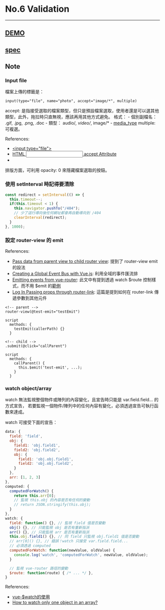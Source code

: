 # No.6 Validation

---

## [DEMO](dist/)

## [spec](https://hexschool.github.io/THE_F2E_Design/week6-validation)


## Note

### Input file

檔案上傳的標籤是：

```pug
input(type="file", name="photo", accept="image/*", multiple)
```

accept:
  是指接受選取的檔案類型，但只是預設檔案選取，使用者還是可以選其他類型，此外，拖拉時只直無視，應該再用其他方式避免。
  格式：
    - 個別副檔名： .gif, .jpg, .png, .doc
    - 類型： audio/*, video/*, image/*
    - [media_type](https://www.iana.org/assignments/media-types/media-types.xhtml)
multiple: 可複選。

References:

- [\<input type="file">](https://developer.mozilla.org/en-US/docs/Web/HTML/Element/input/file)
- [HTML <input> accept Attribute](https://www.w3schools.com/tags/att_input_accept.asp)
- []()

排版方面，可利用 opacity: 0 來隱藏檔案選取的按鈕。

### 使用 setInterval 時記得要清除

```js
const redirect = setInterval(() => {
  this.timeout--;
  if(this.timeout < 1) {
    this.navigator.pushTo("/404");
    // 少了這行導向後任何網址都會再自動導向到 /404
    clearInterval(redirect);
  }
}, 1000);
```

### 設定 router-view 的 emit

References:
- [Pass data from parent view to child router view](https://forum.vuejs.org/t/pass-data-from-parent-view-to-child-router-view/27926): 提到了 router-view emit 的設法
- [Creating a Global Event Bus with Vue.js](https://alligator.io/vuejs/global-event-bus/): 利用全域的事件匯流排
- [Emitting events from vue-router](https://forum.vuejs.org/t/emitting-events-from-vue-router/10136): 此文中有提到透過 watch $route 控制樣式，而不用 $emit 的[範例](https://jsfiddle.net/nxrq5rhe/2/)
- [Log In Passing props through router-link](https://forum.vuejs.org/t/passing-props-through-router-link-solved/16868): 這篇是提到如何在 router-link 傳遞參數到其他元件

```pug
<!-- parent -->
router-view(@test-emit="testEmit")

script
  methods: {
    testEmit(callerPath) {}
  }

<!-- child -->
.submit(@click="callParent")

script
  methods: {
    callParent() {
      this.$emit('test-emit', ...);
    }
  }
```

### watch object/array

watch 無法監視整個物件或陣列的內容變化，且宣告時只能是 var.field.field... 的方式宣告，
若要監視一個物件/陣列中的任何內容有變化，必須透過宣告可執行函數來達成。

watch 可接受下面的宣告：

```js
data: {
  field: 'field',
  obj: {
    field1: 'obj.field1',
    field2: 'obj.field2',
    obj: {
      field1: 'obj.obj.field1',
      field2: 'obj.obj.field2',
    }
  },
  arr: [1, 2, 3]
},
computed: {
  computedForWatch() {
    return this.arr[0];
    // 監視 this.obj 的內容是否有任何的變動
    // return JSON.stringify(this.obj);
  }
},
watch: {
  field: function() {}, // 監視 field 值是否變動
  obj() {}, // 只能監視 obj 是否有重新指派
  arr() {}, // 只能監視 arr 是否有重新指派
  this.obj.field1() {}, // 同 field 只監視 obj.field1 值是否變動
  // arr[0]() {}, // 錯誤！watch 只接受 var.field.field...
  // 必須透過 computed
  computedForWatch: function(newValue, oldValue) {
    console.log('watch', 'computedForWatch', newValue, oldValue);
  }

  // 監視 vue-router 路徑的變動
  $route: function(route) { /* ... */ },
}
```

References:

- [vue-$watch的使用](https://my.oschina.net/zhangdq/blog/1610647)
- [How to watch only one object in an array?](https://stackoverflow.com/questions/43750569/how-to-watch-only-one-object-in-an-array)
